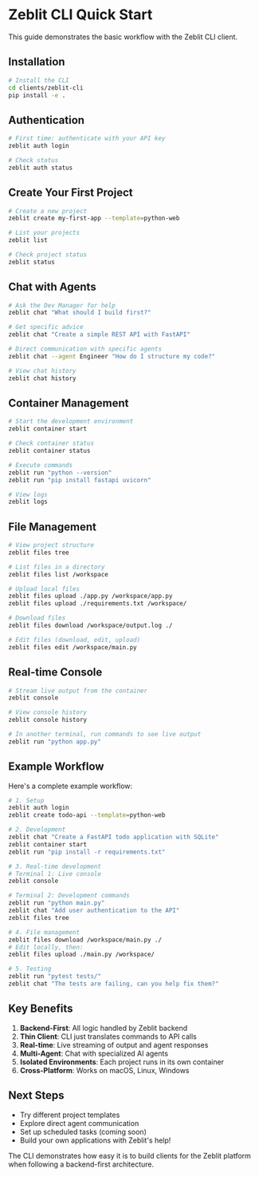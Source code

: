 # Zeblit CLI Quick Start

This guide demonstrates the basic workflow with the Zeblit CLI client.

## Installation

```bash
# Install the CLI
cd clients/zeblit-cli
pip install -e .
```

## Authentication

```bash
# First time: authenticate with your API key
zeblit auth login

# Check status
zeblit auth status
```

## Create Your First Project

```bash
# Create a new project
zeblit create my-first-app --template=python-web

# List your projects
zeblit list

# Check project status
zeblit status
```

## Chat with Agents

```bash
# Ask the Dev Manager for help
zeblit chat "What should I build first?"

# Get specific advice
zeblit chat "Create a simple REST API with FastAPI"

# Direct communication with specific agents
zeblit chat --agent Engineer "How do I structure my code?"

# View chat history
zeblit chat history
```

## Container Management

```bash
# Start the development environment
zeblit container start

# Check container status
zeblit container status

# Execute commands
zeblit run "python --version"
zeblit run "pip install fastapi uvicorn"

# View logs
zeblit logs
```

## File Management

```bash
# View project structure
zeblit files tree

# List files in a directory
zeblit files list /workspace

# Upload local files
zeblit files upload ./app.py /workspace/app.py
zeblit files upload ./requirements.txt /workspace/

# Download files
zeblit files download /workspace/output.log ./

# Edit files (download, edit, upload)
zeblit files edit /workspace/main.py
```

## Real-time Console

```bash
# Stream live output from the container
zeblit console

# View console history
zeblit console history

# In another terminal, run commands to see live output
zeblit run "python app.py"
```

## Example Workflow

Here's a complete example workflow:

```bash
# 1. Setup
zeblit auth login
zeblit create todo-api --template=python-web

# 2. Development
zeblit chat "Create a FastAPI todo application with SQLite"
zeblit container start
zeblit run "pip install -r requirements.txt"

# 3. Real-time development
# Terminal 1: Live console
zeblit console

# Terminal 2: Development commands
zeblit run "python main.py"
zeblit chat "Add user authentication to the API"
zeblit files tree

# 4. File management
zeblit files download /workspace/main.py ./
# Edit locally, then:
zeblit files upload ./main.py /workspace/

# 5. Testing
zeblit run "pytest tests/"
zeblit chat "The tests are failing, can you help fix them?"
```

## Key Benefits

1. **Backend-First**: All logic handled by Zeblit backend
2. **Thin Client**: CLI just translates commands to API calls
3. **Real-time**: Live streaming of output and agent responses
4. **Multi-Agent**: Chat with specialized AI agents
5. **Isolated Environments**: Each project runs in its own container
6. **Cross-Platform**: Works on macOS, Linux, Windows

## Next Steps

- Try different project templates
- Explore direct agent communication
- Set up scheduled tasks (coming soon)
- Build your own applications with Zeblit's help!

The CLI demonstrates how easy it is to build clients for the Zeblit platform when following a backend-first architecture.
